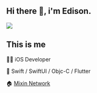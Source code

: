 ## Hi there 👋, i'm Edison.

<img src="https://github-readme-stats.vercel.app/api?username=fanyu&show_icons=true&theme=radical&count_private=true&show_icons=true&include_all_commits=true" />

<!-- [![Top Langs](https://github-readme-stats.vercel.app/api/top-langs/?username=fanyu&layout=compact)](https://github.com/anuraghazra/github-readme-stats) -->

## This is me
👨‍💻 iOS Developer

📝 Swift / SwiftUI / Objc-C / Flutter

🏠 [Mixin Network](https://developers.mixin.one)
